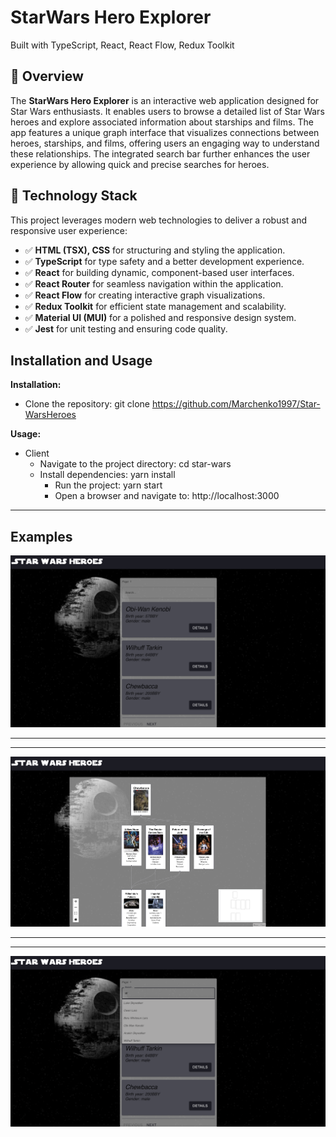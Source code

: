 # StarWars Hero Explorer
Built with TypeScript, React, React Flow, Redux Toolkit

## 📜 Overview

The **StarWars Hero Explorer** is an interactive web application designed for Star Wars enthusiasts. It enables users to browse a detailed list of Star Wars heroes and explore associated information about starships and films. The app features a unique graph interface that visualizes connections between heroes, starships, and films, offering users an engaging way to understand these relationships. The integrated search bar further enhances the user experience by allowing quick and precise searches for heroes.

## 🚀 Technology Stack

This project leverages modern web technologies to deliver a robust and responsive user experience:

- ✅ **HTML (TSX), CSS** for structuring and styling the application.
- ✅ **TypeScript** for type safety and a better development experience.
- ✅ **React** for building dynamic, component-based user interfaces.
- ✅ **React Router** for seamless navigation within the application.
- ✅ **React Flow** for creating interactive graph visualizations.
- ✅ **Redux Toolkit** for efficient state management and scalability.
- ✅ **Material UI (MUI)** for a polished and responsive design system.
- ✅ **Jest** for unit testing and ensuring code quality.

## Installation and Usage


**Installation:**

* Clone the repository: git clone https://github.com/Marchenko1997/Star-WarsHeroes

**Usage:**

* Client
    - Navigate to the project directory: cd star-wars
    - Install dependencies: yarn install
        - Run the project: yarn start
        - Open a browser and navigate to: http://localhost:3000

____

## Examples

![1.png](readmeScr/1.png)

___________________________
___________________________

![2.png](readmeScr/2.png)

___________________________
___________________________

![3.png](readmeScr/3.png)

